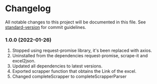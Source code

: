 # Changelog

All notable changes to this project will be documented in this file. See [standard-version](https://github.com/conventional-changelog/standard-version) for commit guidelines.

### 1.0.0 (2022-01-26)
1. Stopped using request-promise library, it's been replaced with axios.
2. Uninstalled from the dependencies request-promise, scrape-it and excel2json.
3. Updated all dependencies to latest versions.
4. Exported scrapper function that obtains the Link of the excel.
5. Changed completeScrapper to completeScrapperParser

